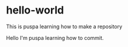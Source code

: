 # hello-world
This is puspa learning how to make a repository

Hello I'm puspa learning how to commit.
